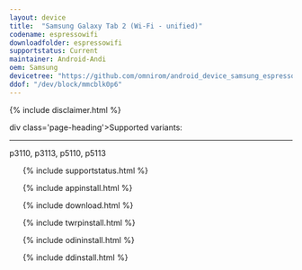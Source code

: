 ```yaml
---
layout: device
title:  "Samsung Galaxy Tab 2 (Wi-Fi - unified)"
codename: espressowifi
downloadfolder: espressowifi
supportstatus: Current
maintainer: Android-Andi
oem: Samsung
devicetree: "https://github.com/omnirom/android_device_samsung_espressowifi"
ddof: "/dev/block/mmcblk0p6"
---
```


{% include disclaimer.html %}

div class='page-heading'>Supported variants:</div>
<hr />
<p class="text">p3110, p3113, p5110, p5113</p>
<ul>

{% include supportstatus.html %}

{% include appinstall.html %}

{% include download.html %}

{% include twrpinstall.html %}

{% include odininstall.html %}

{% include ddinstall.html %}
